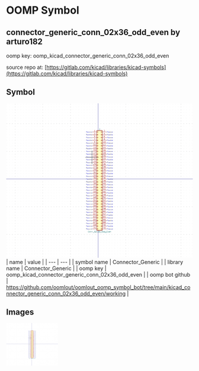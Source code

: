 # OOMP Symbol  
## connector_generic_conn_02x36_odd_even  by arturo182  
  
oomp key: oomp_kicad_connector_generic_conn_02x36_odd_even  
  
source repo at: [https://gitlab.com/kicad/libraries/kicad-symbols](https://gitlab.com/kicad/libraries/kicad-symbols)  
## Symbol  
  
[![working.png](working_600.png)](working.png)  
| name | value | 
| --- | --- | 
| symbol name | Connector_Generic | 
| library name | Connector_Generic | 
| oomp key | oomp_kicad_connector_generic_conn_02x36_odd_even | 
| oomp bot github | https://github.com/oomlout/oomlout_oomp_symbol_bot/tree/main/kicad_connector_generic_conn_02x36_odd_even/working | 
## Images  
  
[![working.png](working_140.png)](working.png)  
